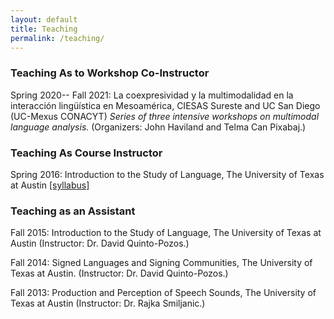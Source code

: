 ```yaml
---
layout: default
title: Teaching
permalink: /teaching/
---
```


### Teaching As  to Workshop Co-Instructor

Spring 2020-- Fall 2021: La coexpresividad y la multimodalidad en la interacción lingüística en Mesoamérica, CIESAS Sureste and UC San Diego (UC-Mexus CONACYT)
*Series of three intensive workshops on multimodal language analysis.*
(Organizers: John Haviland and Telma Can Pixabaj.)

### Teaching As Course Instructor

Spring 2016: Introduction to the Study of Language, The University of Texas at Austin
[[syllabus]](/PDFs/Syllabus_LIN306_Mesh_Apr272016.pdf)
### Teaching as an Assistant

Fall 2015: Introduction to the Study of Language, The University of Texas at Austin (Instructor: Dr. David Quinto-Pozos.) 

Fall 2014: Signed Languages and Signing Communities, The University of Texas at Austin. (Instructor: Dr. David Quinto-Pozos.)

Fall 2013: Production and Perception of Speech Sounds, The University of Texas at Austin (Instructor: Dr. Rajka Smiljanic.)
